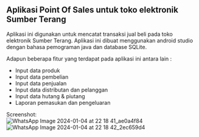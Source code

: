 ## Aplikasi Point Of Sales untuk toko elektronik Sumber Terang  

Aplikasi ini digunakan untuk mencatat transaksi jual beli pada toko elektronik Sumber Terang. Aplikasi ini dibuat menggunakan android studio dengan bahasa pemograman java dan database SQLite.  

Adapun beberapa fitur yang terdapat pada aplikasi ini antara lain :  
- Input data produk  
- Input data pembelian  
- Input data penjualan  
- Input data distributan dan pelanggan  
- Input data hutang & piutang  
- Laporan pemasukan dan pengeluaran  

Screenshot:  
![WhatsApp Image 2024-01-04 at 22 18 41_ae0a4f84](https://github.com/irfanvarren/sumber-terang/assets/48541830/bfff3238-82ed-49af-b034-8f7673e479e5)![WhatsApp Image 2024-01-04 at 22 18 42_2ec659d4](https://github.com/irfanvarren/sumber-terang/assets/48541830/614c588f-3889-42ed-8dba-ecfa3d6b7b46)


